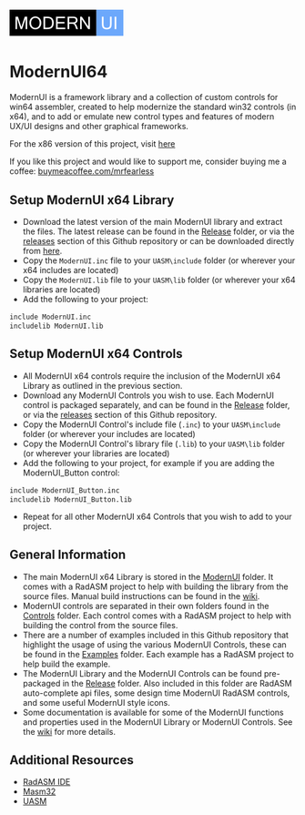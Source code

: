 # ![](ModernUI.png) 
# ModernUI64

ModernUI is a framework library and a collection of custom controls for win64 assembler, created to help modernize the  standard win32 controls (in x64), and to add or emulate new control types and features of modern UX/UI designs and other graphical frameworks.

For the x86 version of this project, visit [here](https://github.com/mrfearless/ModernUI)

If you like this project and would like to support me, consider buying me a coffee: [buymeacoffee.com/mrfearless](https://www.buymeacoffee.com/mrfearless)

## Setup ModernUI x64 Library

* Download the latest version of the main ModernUI library and extract the files. The latest release can be found in the [Release](https://github.com/mrfearless/ModernUI64/tree/master/Release) folder, or via the [releases](https://github.com/mrfearless/ModernUI64/releases) section of this Github repository or can be downloaded directly from [here](https://github.com/mrfearless/ModernUI64/blob/master/Release/ModernUI.zip?raw=true).
* Copy the `ModernUI.inc` file to your `UASM\include` folder (or wherever your x64 includes are located)
* Copy the `ModernUI.lib` file to your `UASM\lib` folder (or wherever your x64 libraries are located)
* Add the following to your project:
```assembly
include ModernUI.inc
includelib ModernUI.lib
```

## Setup ModernUI x64 Controls

* All ModernUI x64 controls require the inclusion of the ModernUI x64 Library as outlined in the previous section.
* Download any ModernUI Controls you wish to use. Each ModernUI control is packaged separately, and can be found in the [Release](https://github.com/mrfearless/ModernUI64/tree/master/Release) folder, or via the [releases](https://github.com/mrfearless/ModernUI64/releases) section of this Github repository.
* Copy the ModernUI Control's include file (`.inc`) to your `UASM\include` folder (or wherever your includes are located)
* Copy the ModernUI Control's library file (`.lib`)  to your `UASM\lib` folder (or wherever your libraries are located)
* Add the following to your project, for example if you are adding the ModernUI_Button control:
```assembly
include ModernUI_Button.inc
includelib ModernUI_Button.lib
```
* Repeat for all other ModernUI x64 Controls that you wish to add to your project.

## General Information

* The main ModernUI x64 Library is stored in the [ModernUI](https://github.com/mrfearless/ModernUI64/tree/master/ModernUI) folder. It comes with a RadASM project to help with building the library from the source files. Manual build instructions can be found in the [wiki](https://github.com/mrfearless/ModernUI64/wiki).
* ModernUI controls are separated in their own folders found in the [Controls](https://github.com/mrfearless/ModernUI64/tree/master/Controls) folder. Each control comes with a RadASM project to help with building the control from the source files.
* There are a number of examples included in this Github repository that highlight the usage of using the various ModernUI Controls, these can be found in the [Examples](https://github.com/mrfearless/ModernUI64/tree/master/Examples) folder. Each example has a RadASM project to help build the example.
* The ModernUI Library and the ModernUI Controls can be found pre-packaged in the [Release](https://github.com/mrfearless/ModernUI64/tree/master/Release) folder. Also included in this folder are RadASM auto-complete api files, some design time ModernUI RadASM controls, and some useful ModernUI style icons.
* Some documentation is available for some of the ModernUI functions and properties used in the ModernUI Library or ModernUI Controls. See the [wiki](https://github.com/mrfearless/ModernUI64/wiki) for more details.

## Additional Resources

* [RadASM IDE](http://www.softpedia.com/get/Programming/File-Editors/RadASM.shtml)
* [Masm32](http://www.masm32.com/masmdl.htm)
* [UASM](http://www.terraspace.co.uk/uasm.html)